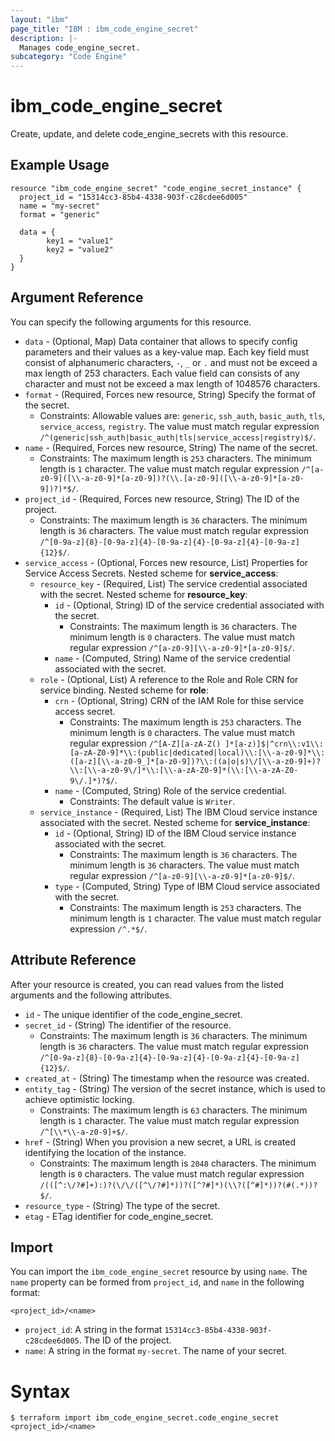 ```yaml
---
layout: "ibm"
page_title: "IBM : ibm_code_engine_secret"
description: |-
  Manages code_engine_secret.
subcategory: "Code Engine"
---
```


# ibm_code_engine_secret

Create, update, and delete code_engine_secrets with this resource.

## Example Usage

```hcl
resource "ibm_code_engine_secret" "code_engine_secret_instance" {
  project_id = "15314cc3-85b4-4338-903f-c28cdee6d005"
  name = "my-secret"
  format = "generic"

  data = {
		key1 = "value1"
		key2 = "value2"
  }
}
```

## Argument Reference

You can specify the following arguments for this resource.

* `data` - (Optional, Map) Data container that allows to specify config parameters and their values as a key-value map. Each key field must consist of alphanumeric characters, `-`, `_` or `.` and must not be exceed a max length of 253 characters. Each value field can consists of any character and must not be exceed a max length of 1048576 characters.
* `format` - (Required, Forces new resource, String) Specify the format of the secret.
  * Constraints: Allowable values are: `generic`, `ssh_auth`, `basic_auth`, `tls`, `service_access`, `registry`. The value must match regular expression `/^(generic|ssh_auth|basic_auth|tls|service_access|registry)$/`.
* `name` - (Required, Forces new resource, String) The name of the secret.
  * Constraints: The maximum length is `253` characters. The minimum length is `1` character. The value must match regular expression `/^[a-z0-9]([\\-a-z0-9]*[a-z0-9])?(\\.[a-z0-9]([\\-a-z0-9]*[a-z0-9])?)*$/`.
* `project_id` - (Required, Forces new resource, String) The ID of the project.
  * Constraints: The maximum length is `36` characters. The minimum length is `36` characters. The value must match regular expression `/^[0-9a-z]{8}-[0-9a-z]{4}-[0-9a-z]{4}-[0-9a-z]{4}-[0-9a-z]{12}$/`.
* `service_access` - (Optional, Forces new resource, List) Properties for Service Access Secrets.
Nested scheme for **service_access**:
	* `resource_key` - (Required, List) The service credential associated with the secret.
	Nested scheme for **resource_key**:
		* `id` - (Optional, String) ID of the service credential associated with the secret.
		  * Constraints: The maximum length is `36` characters. The minimum length is `0` characters. The value must match regular expression `/^[a-z0-9][\\-a-z0-9]*[a-z0-9]$/`.
		* `name` - (Computed, String) Name of the service credential associated with the secret.
	* `role` - (Optional, List) A reference to the Role and Role CRN for service binding.
	Nested scheme for **role**:
		* `crn` - (Optional, String) CRN of the IAM Role for thise service access secret.
		  * Constraints: The maximum length is `253` characters. The minimum length is `0` characters. The value must match regular expression `/^[A-Z][a-zA-Z() ]*[a-z)]$|^crn\\:v1\\:[a-zA-Z0-9]*\\:(public|dedicated|local)\\:[\\-a-z0-9]*\\:([a-z][\\-a-z0-9_]*[a-z0-9])?\\:((a|o|s)\/[\\-a-z0-9]+)?\\:[\\-a-z0-9\/]*\\:[\\-a-zA-Z0-9]*(\\:[\\-a-zA-Z0-9\/.]*)?$/`.
		* `name` - (Computed, String) Role of the service credential.
		  * Constraints: The default value is `Writer`.
	* `service_instance` - (Required, List) The IBM Cloud service instance associated with the secret.
	Nested scheme for **service_instance**:
		* `id` - (Optional, String) ID of the IBM Cloud service instance associated with the secret.
		  * Constraints: The maximum length is `36` characters. The minimum length is `36` characters. The value must match regular expression `/^[a-z0-9][\\-a-z0-9]*[a-z0-9]$/`.
		* `type` - (Computed, String) Type of IBM Cloud service associated with the secret.
		  * Constraints: The maximum length is `253` characters. The minimum length is `1` character. The value must match regular expression `/^.*$/`.

## Attribute Reference

After your resource is created, you can read values from the listed arguments and the following attributes.

* `id` - The unique identifier of the code_engine_secret.
* `secret_id` - (String) The identifier of the resource.
  * Constraints: The maximum length is `36` characters. The minimum length is `36` characters. The value must match regular expression `/^[0-9a-z]{8}-[0-9a-z]{4}-[0-9a-z]{4}-[0-9a-z]{4}-[0-9a-z]{12}$/`.
* `created_at` - (String) The timestamp when the resource was created.
* `entity_tag` - (String) The version of the secret instance, which is used to achieve optimistic locking.
  * Constraints: The maximum length is `63` characters. The minimum length is `1` character. The value must match regular expression `/^[\\*\\-a-z0-9]+$/`.
* `href` - (String) When you provision a new secret,  a URL is created identifying the location of the instance.
  * Constraints: The maximum length is `2048` characters. The minimum length is `0` characters. The value must match regular expression `/(([^:\/?#]+):)?(\/\/([^\/?#]*))?([^?#]*)(\\?([^#]*))?(#(.*))?$/`.
* `resource_type` - (String) The type of the secret.
* `etag` - ETag identifier for code_engine_secret.

## Import

You can import the `ibm_code_engine_secret` resource by using `name`.
The `name` property can be formed from `project_id`, and `name` in the following format:

```
<project_id>/<name>
```
* `project_id`: A string in the format `15314cc3-85b4-4338-903f-c28cdee6d005`. The ID of the project.
* `name`: A string in the format `my-secret`. The name of your secret.

# Syntax
```
$ terraform import ibm_code_engine_secret.code_engine_secret <project_id>/<name>
```
